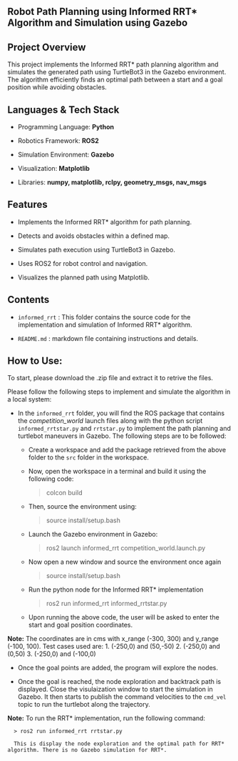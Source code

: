 ## Robot Path Planning using Informed RRT* Algorithm and Simulation using Gazebo

## Project Overview

This project implements the Informed RRT* path planning algorithm and simulates the generated path using TurtleBot3 in the Gazebo environment. The algorithm efficiently finds an optimal path between a start and a goal position while avoiding obstacles.

## Languages & Tech Stack

- Programming Language: **Python**

- Robotics Framework: **ROS2**
  
- Simulation Environment: **Gazebo**
  
- Visualization: **Matplotlib**

- Libraries: **numpy, matplotlib, rclpy, geometry_msgs, nav_msgs**

## Features

- Implements the Informed RRT* algorithm for path planning.

- Detects and avoids obstacles within a defined map.

- Simulates path execution using TurtleBot3 in Gazebo.

- Uses ROS2 for robot control and navigation.

- Visualizes the planned path using Matplotlib.

##  Contents

 - `informed_rrt` : This folder contains the source code for the implementation and simulation of Informed RRT* algorithm.

 - `README.md` : markdown file containing instructions and details.

##  How to Use:

To start, please download the .zip file and extract it to retrive the files.

Please follow the following steps to implement and simulate the algorithm in a local system:

   - In the `informed_rrt` folder, you will find the ROS package that contains the *competition_world* launch files along with the python script `informed_rrtstar.py` and `rrtstar.py` to implement the path planning and turtlebot maneuvers in Gazebo. The following steps are to be followed:

      - Create a workspace and add the package retrieved from the above folder to the `src` folder in the workspace.
      - Now, open the workspace in a terminal and build it using the following code:

         > colcon build

      - Then, source the environment using:

         > source install/setup.bash

      - Launch the Gazebo environment in Gazebo:

         > ros2 launch informed_rrt competition_world.launch.py 

      - Now open a new window and source the environment once again

         > source install/setup.bash

      - Run the python node for the Informed RRT* implementation

         > ros2 run informed_rrt informed_rrtstar.py

      - Upon running the above code, the user will be asked to enter the start and goal position coordinates.
   
   **Note:** The coordinates are in cms with x_range (-300, 300) and y_range (-100, 100). Test cases used are:
               1. (-250,0) and (50,-50)
               2. (-250,0) and (0,50)
               3. (-250,0) and (-100,0)

   - Once the goal points are added, the program will explore the nodes.

   - Once the goal is reached, the node exploration and backtrack path is displayed. Close the visulaization window to start the simulation in Gazebo. It then starts to publish the command velocities to the `cmd_vel` topic to run the turtlebot along the trajectory.

 **Note:** To run the RRT* implementation, run the following command:

      > ros2 run informed_rrt rrtstar.py

      This is display the node exploration and the optimal path for RRT* algorithm. There is no Gazebo simulation for RRT*.

